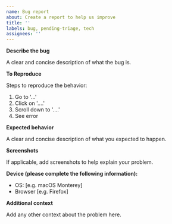 ```yaml
---
name: Bug report
about: Create a report to help us improve
title: ''
labels: bug, pending-triage, tech
assignees: ''
---
```


**Describe the bug**

A clear and concise description of what the bug is.

**To Reproduce**

Steps to reproduce the behavior:

1. Go to '...'
2. Click on '....'
3. Scroll down to '....'
4. See error

**Expected behavior**

A clear and concise description of what you expected to happen.

**Screenshots**

If applicable, add screenshots to help explain your problem.

**Device (please complete the following information):**

- OS: [e.g. macOS Monterey]
- Browser [e.g. Firefox]

**Additional context**

Add any other context about the problem here.
